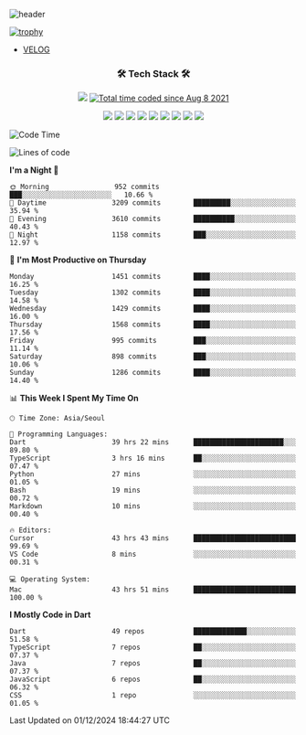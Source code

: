 <!--
**Ohgyuchan/Ohgyuchan** is a ✨ _special_ ✨ repository because its `README.md` (this file) appears on your GitHub profile.

Here are some ideas to get you started:

- 🔭 I’m currently working on ...
- 🌱 I’m currently learning ...
- 👯 I’m looking to collaborate on ...
- 🤔 I’m looking for help with ...
- 💬 Ask me about ...
- 📫 How to reach me: ...
- 😄 Pronouns: ...
- ⚡ Fun fact: ...
-->
![header](https://capsule-render.vercel.app/api?type=soft&color=auto&height=150&section=header&text=Ohgyuchan&fontSize=80&animation=twinkling)

[![trophy](https://github-profile-trophy.vercel.app/?username=Ohgyuchan&column=-1)](https://github.com/ryo-ma/github-profile-trophy)

<!-- ### Hi there 👋 -->
  * [VELOG](https://velog.io/@terman)



<h3 align="center"><b>🛠 Tech Stack 🛠</b></h3>

<p align="center">
<a href="https://hits.seeyoufarm.com"><img src="https://hits.seeyoufarm.com/api/count/incr/badge.svg?url=https%3A%2F%2Fgithub.com%2FOhgyuchan&count_bg=%2379C83D&title_bg=%23555555&icon=&icon_color=%23E7E7E7&title=visitors+%F0%9F%99%8C&edge_flat=false"/></a> <a href="https://wakatime.com/@9d35e6a9-2400-4e9b-b741-9597e6de1373"><img src="https://wakatime.com/badge/user/9d35e6a9-2400-4e9b-b741-9597e6de1373.svg" alt="Total time coded since Aug 8 2021" /></a></p>


<p align="center">
<img src="https://img.shields.io/badge/HTML5-E34F26?style=flat-square&logo=HTML5&logoColor=white"/></a>
<img src="https://img.shields.io/badge/CSS3-1572B6?style=flat-square&logo=CSS3&logoColor=white"/></a>
<img src="https://img.shields.io/badge/JavaScript-F7DF1E?style=flat-square&logo=JavaScript&logoColor=white"/></a>
<!-- <img src="https://img.shields.io/badge/Node.js-339933?style=flat-square&logo=Node.js&logoColor=white"/></a> &nbsp -->
<img src="https://img.shields.io/badge/Android-3DDC84?style=flat-square&logo=Android&logoColor=white"/></a> 
<img src="https://img.shields.io/badge/Flutter-02569B?style=flat-square&logo=Flutter&logoColor=white"></a> 
<img src="https://img.shields.io/badge/Dart-0175C2?style=flat-square&logo=Dart&logoColor=white"></a> 
<!-- <img src="https://img.shields.io/badge/R-0175C2?style=flat-square&logo=R&logoColor=white"></a> &nbsp -->
<!-- <img src="https://img.shields.io/badge/MongoDB-47A248?style=flat-square&logo=MongoDB&logoColor=white"/></a> &nbsp -->
<!-- <img src="https://img.shields.io/badge/MySQL-4479A1?style=flat-square&logo=MySQL&logoColor=white"/></a> &nbsp -->
<img src="https://img.shields.io/badge/c++-00599C?style=flat-square&logo=c%2B%2B&logoColor=white"/></a> 
<img src="https://img.shields.io/badge/python-0175C2?style=flat-square&logo=python&logoColor=white"></a> 
<img src="https://img.shields.io/badge/github-181717?style=flat-square&logo=github&logoColor=white"></a> 
<!-- <img src="https://img.shields.io/badge/unity-FCC624?style=flat-square&logo=unity&logoColor=black"></a>  -->
<!-- <img src="https://img.shields.io/badge/Amazon AWS-232F3E?style=flat-square&logo=Amazon%20AWS&logoColor=white"/></a> &nbsp -->
</p></b>

<!-- <h3 align="center"><b>⚡️ Stats ⚡️</b></h3> -->

<!-- ![Terman's GitHub stats](https://github-readme-stats.vercel.app/api?username=Ohgyuchan&count_private=true&show_icons=true&theme=buefy) -->
  
<!--START_SECTION:waka-->
![Code Time](http://img.shields.io/badge/Code%20Time-2%2C455%20hrs%202%20mins-blue)

![Lines of code](https://img.shields.io/badge/From%20Hello%20World%20I%27ve%20Written-30.3%20million%20lines%20of%20code-blue)

**I'm a Night 🦉** 

```text
🌞 Morning                952 commits         ███░░░░░░░░░░░░░░░░░░░░░░   10.66 % 
🌆 Daytime                3209 commits        █████████░░░░░░░░░░░░░░░░   35.94 % 
🌃 Evening                3610 commits        ██████████░░░░░░░░░░░░░░░   40.43 % 
🌙 Night                  1158 commits        ███░░░░░░░░░░░░░░░░░░░░░░   12.97 % 
```
📅 **I'm Most Productive on Thursday** 

```text
Monday                   1451 commits        ████░░░░░░░░░░░░░░░░░░░░░   16.25 % 
Tuesday                  1302 commits        ████░░░░░░░░░░░░░░░░░░░░░   14.58 % 
Wednesday                1429 commits        ████░░░░░░░░░░░░░░░░░░░░░   16.00 % 
Thursday                 1568 commits        ████░░░░░░░░░░░░░░░░░░░░░   17.56 % 
Friday                   995 commits         ███░░░░░░░░░░░░░░░░░░░░░░   11.14 % 
Saturday                 898 commits         ███░░░░░░░░░░░░░░░░░░░░░░   10.06 % 
Sunday                   1286 commits        ████░░░░░░░░░░░░░░░░░░░░░   14.40 % 
```


📊 **This Week I Spent My Time On** 

```text
🕑︎ Time Zone: Asia/Seoul

💬 Programming Languages: 
Dart                     39 hrs 22 mins      ██████████████████████░░░   89.80 % 
TypeScript               3 hrs 16 mins       ██░░░░░░░░░░░░░░░░░░░░░░░   07.47 % 
Python                   27 mins             ░░░░░░░░░░░░░░░░░░░░░░░░░   01.05 % 
Bash                     19 mins             ░░░░░░░░░░░░░░░░░░░░░░░░░   00.72 % 
Markdown                 10 mins             ░░░░░░░░░░░░░░░░░░░░░░░░░   00.40 % 

🔥 Editors: 
Cursor                   43 hrs 43 mins      █████████████████████████   99.69 % 
VS Code                  8 mins              ░░░░░░░░░░░░░░░░░░░░░░░░░   00.31 % 

💻 Operating System: 
Mac                      43 hrs 51 mins      █████████████████████████   100.00 % 
```

**I Mostly Code in Dart** 

```text
Dart                     49 repos            █████████████░░░░░░░░░░░░   51.58 % 
TypeScript               7 repos             ██░░░░░░░░░░░░░░░░░░░░░░░   07.37 % 
Java                     7 repos             ██░░░░░░░░░░░░░░░░░░░░░░░   07.37 % 
JavaScript               6 repos             ██░░░░░░░░░░░░░░░░░░░░░░░   06.32 % 
CSS                      1 repo              ░░░░░░░░░░░░░░░░░░░░░░░░░   01.05 % 
```




 Last Updated on 01/12/2024 18:44:27 UTC
<!--END_SECTION:waka-->
